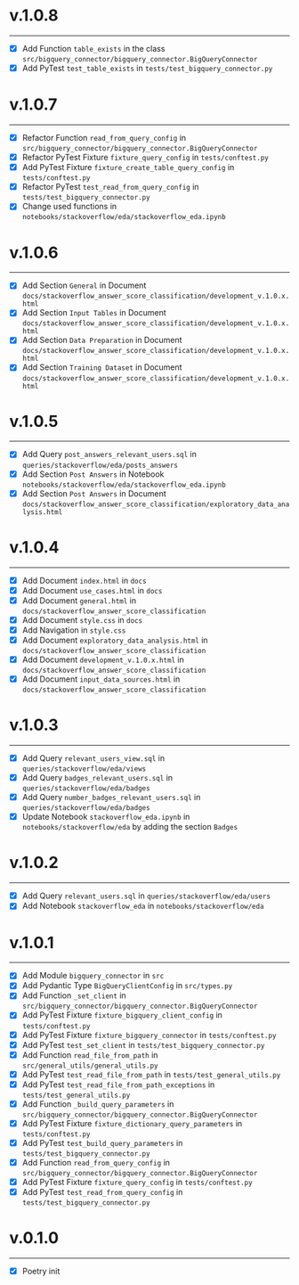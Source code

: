# v.1.0.8

------

- [x] Add Function `table_exists` in the class `src/bigquery_connector/bigquery_connector.BigQueryConnector`
- [x] Add PyTest `test_table_exists` in `tests/test_bigquery_connector.py`

# v.1.0.7

------

- [x] Refactor Function `read_from_query_config` in `src/bigquery_connector/bigquery_connector.BigQueryConnector`
- [x] Refactor PyTest Fixture `fixture_query_config` in `tests/conftest.py`
- [x] Add PyTest Fixture `fixture_create_table_query_config`  in `tests/conftest.py`
- [x] Refactor PyTest `test_read_from_query_config` in `tests/test_bigquery_connector.py`
- [x] Change used functions in `notebooks/stackoverflow/eda/stackoverflow_eda.ipynb`

# v.1.0.6

------

- [x] Add Section `General` in Document `docs/stackoverflow_answer_score_classification/development_v.1.0.x.html`
- [x] Add Section `Input Tables` in Document `docs/stackoverflow_answer_score_classification/development_v.1.0.x.html`
- [x] Add Section `Data Preparation` in Document `docs/stackoverflow_answer_score_classification/development_v.1.0.x.html`
- [x] Add Section `Training Dataset` in Document `docs/stackoverflow_answer_score_classification/development_v.1.0.x.html`

# v.1.0.5

------

- [x] Add Query `post_answers_relevant_users.sql` in `queries/stackoverflow/eda/posts_answers`
- [x] Add Section `Post Answers` in Notebook `notebooks/stackoverflow/eda/stackoverflow_eda.ipynb`
- [x] Add Section `Post Answers` in Document `docs/stackoverflow_answer_score_classification/exploratory_data_analysis.html`

# v.1.0.4

------

- [x] Add Document `index.html` in `docs`
- [x] Add Document `use_cases.html` in `docs`
- [x] Add Document `general.html` in `docs/stackoverflow_answer_score_classification`
- [x] Add Document `style.css` in `docs`
- [x] Add Navigation in `style.css`
- [x] Add Document `exploratory_data_analysis.html` in `docs/stackoverflow_answer_score_classification`
- [x] Add Document `development_v.1.0.x.html` in `docs/stackoverflow_answer_score_classification`
- [x] Add Document `input_data_sources.html` in `docs/stackoverflow_answer_score_classification`

# v.1.0.3

------

- [x] Add Query `relevant_users_view.sql` in `queries/stackoverflow/eda/views`
- [x] Add Query `badges_relevant_users.sql` in `queries/stackoverflow/eda/badges`
- [x] Add Query `number_badges_relevant_users.sql` in `queries/stackoverflow/eda/badges`
- [x] Update Notebook `stackoverflow_eda.ipynb` in `notebooks/stackoverflow/eda` by adding the section `Badges`

# v.1.0.2

-------

- [x] Add Query `relevant_users.sql` in `queries/stackoverflow/eda/users`
- [x] Add Notebook `stackoverflow_eda` in `notebooks/stackoverflow/eda`

# v.1.0.1

-------

- [x] Add Module `bigquery_connector` in `src`
- [x] Add Pydantic Type `BigQueryClientConfig` in `src/types.py`
- [x] Add Function `_set_client` in `src/bigquery_connector/bigquery_connector.BigQueryConnector`
- [x] Add PyTest Fixture `fixture_bigquery_client_config` in `tests/conftest.py`
- [x] Add PyTest Fixture `fixture_bigquery_connector` in `tests/conftest.py`
- [x] Add PyTest `test_set_client` in `tests/test_bigquery_connector.py`
- [x] Add Function `read_file_from_path` in `src/general_utils/general_utils.py`
- [x] Add PyTest `test_read_file_from_path` in `tests/test_general_utils.py`
- [x] Add PyTest `test_read_file_from_path_exceptions`  in `tests/test_general_utils.py`
- [x] Add Function `_build_query_parameters` in `src/bigquery_connector/bigquery_connector.BigQueryConnector`
- [x] Add PyTest Fixture `fixture_dictionary_query_parameters` in `tests/conftest.py`
- [x] Add PyTest `test_build_query_parameters` in `tests/test_bigquery_connector.py`
- [x] Add Function `read_from_query_config` in `src/bigquery_connector/bigquery_connector.BigQueryConnector`
- [x] Add PyTest Fixture `fixture_query_config` in `tests/conftest.py`
- [x] Add PyTest `test_read_from_query_config` in `tests/test_bigquery_connector.py`

# v.0.1.0

-------

- [x] Poetry init